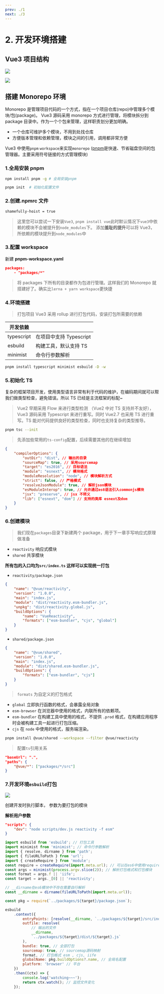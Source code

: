 ```yaml
---
prev: ./1
next: ./3
---
```


# 2. 开发环境搭建

## Vue3 项目结构

![](../image/vue-1.png)

![](../image/vue-2.png)

## 搭建 Monorepo 环境

Monorepo 是管理项目代码的一个方式，指在一个项目仓库(repo)中管理多个模块/包(package)。 Vue3 源码采用 monorepo 方式进行管理，将模块拆分到 package 目录中。作为一个个包来管理，这样职责划分更加明确。

- 一个仓库可维护多个模块，不用到处找仓库
- 方便版本管理和依赖管理，模块之间的引用，调用都非常方便

Vue3 中使用`pnpm` `workspace`来实现`monorepo` ([pnpm](https://pnpm.io/)是快速、节省磁盘空间的包管理器。主要采用符号链接的方式管理模块)

### 1.全局安装 pnpm

```sh
npm install pnpm -g # 全局安装pnpm
```

```sh
pnpm init  # 初始化配置文件
```

### 2.创建.npmrc 文件

```sh
shamefully-hoist = true
```

> 这里您可以尝试一下安装`Vue3`, `pnpm install vue`此时默认情况下`vue3`中依赖的模块不会被提升到`node_modules`下。 添加**羞耻的提升**可以将 Vue3，所依赖的模块提升到`node_modules`中

### 3.配置 workspace

新建 **pnpm-workspace.yaml**

```json
packages:
    - "packages/*"
```

> 将 packages 下所有的目录都作为包进行管理。这样我们的 Monorepo 就搭建好了。确实比`lerna + yarn workspace`更快捷

### 4.环境搭建

> 打包项目 Vue3 采用 rollup 进行打包代码，安装打包所需要的依赖

| 开发依赖   |                         |
| ---------- | ----------------------- |
| typescript | 在项目中支持 Typescript |
| esbuild    | 构建工具，默认支持 TS   |
| minimist   | 命令行参数解析          |

```sh
pnpm install typescript minimist esbuild -D -w
```

### 5.初始化 TS

复杂的框架项目开发，使用类型语言非常有利于代码的维护，在编码期间就可以帮我们做类型检查，避免错误。所以 TS 已经是主流框架的标配~

> Vue2 早期采用 Flow 来进行类型检测 （Vue2 中对 TS 支持并不友好）， Vue3 源码采用 Typescript 来进行重写。同时 Vue2.7 也采用 TS 进行重写。TS 能对代码提供良好的类型检查，同时也支持复杂的类型推导。

```sh
pnpm tsc --init
```

> 先添加些常用的`ts-config`配置，后续需要其他的在继续增加

```json
{
	"compilerOptions": {
		"outDir": "dist", // 输出的目录
		"sourceMap": true, // 采用sourcemap
		"target": "es2016", // 目标语法
		"module": "esnext", // 模块格式
		"moduleResolution": "node", // 模块解析方式
		"strict": false, // 严格模式
		"resolveJsonModule": true, // 解析json模块
		"esModuleInterop": true, // 允许通过es6语法引入commonjs模块
		"jsx": "preserve", // jsx 不转义
		"lib": ["esnext", "dom"] // 支持的类库 esnext及dom
	}
}
```

### 6.创建模块

> 我们现在`packages`目录下新建两个 package，用于下一章手写响应式原理做准备

- `reactivity` 响应式模块
- `shared` 共享模块

**所有包的入口均为`src/index.ts` 这样可以实现统一打包**

- `reactivity/package.json`

```json
{
	"name": "@vue/reactivity",
	"version": "1.0.0",
	"main": "index.js",
	"module": "dist/reactivity.esm-bundler.js",
	"unpkg": "dist/reactivity.global.js",
	"buildOptions": {
		"name": "VueReactivity",
		"formats": ["esm-bundler", "cjs", "global"]
	}
}
```

- `shared/package.json`

```json
{
	"name": "@vue/shared",
	"version": "1.0.0",
	"main": "index.js",
	"module": "dist/shared.esm-bundler.js",
	"buildOptions": {
		"formats": ["esm-bundler", "cjs"]
	}
}
```

> `formats` 为自定义的打包格式

- `global` 立即执行函数的格式，会暴露全局对象
- `esm-browser` 在浏览器中使用的格式，内联所有的依赖项。
- `esm-bundler` 在构建工具中使用的格式，不提供 `.prod` 格式，在构建应用程序时会被构建工具一起进行打包压缩。
- `cjs` 在 `node` 中使用的格式，服务端渲染。

```sh
pnpm install @vue/shared --workspace --filter @vue/reactivity
```

> 配置`ts`引用关系

```json
"baseUrl": ".",
"paths": {
    "@vue/*": ["packages/*/src"]
}
```

### 7.开发环境`esbuild`打包

![](../image/vue-3.png)

创建开发时执行脚本， 参数为要打包的模块

**解析用户参数**

```json
"scripts": {
    "dev": "node scripts/dev.js reactivity -f esm"
}
```

```js
import esbuild from 'esbuild'; // 打包工具
import minimist from 'minimist'; // 命令行参数解析
import { resolve, dirname } from 'path';
import { fileURLToPath } from 'url';
import { createRequire } from 'module';
const require = createRequire(import.meta.url); // 可以在es6中使用require语法
const args = minimist(process.argv.slice(2)); // 解析打包格式和打包模块
const format = args.f || 'iife';
const target = args._[0] || 'reactivity';

// __dirname在es6模块中不存在需要自行解析
const __dirname = dirname(fileURLToPath(import.meta.url));

const pkg = require(`../packages/${target}/package.json`);

esbuild
	.context({
		entryPoints: [resolve(__dirname, `../packages/${target}/src/index.ts`)],
		outfile: resolve(
			// 输出的文件
			__dirname,
			`../packages/${target}/dist/${target}.js`
		),
		bundle: true, // 全部打包
		sourcemap: true, // sourcemap源码映射
		format, // 打包格式 esm , cjs, iife
		globalName: pkg.buildOptions?.name, // 全局名配置
		platform: 'browser' // 平台
	})
	.then((ctx) => {
		console.log('watching~~~');
		return ctx.watch(); // 监控文件变化
	});
```
